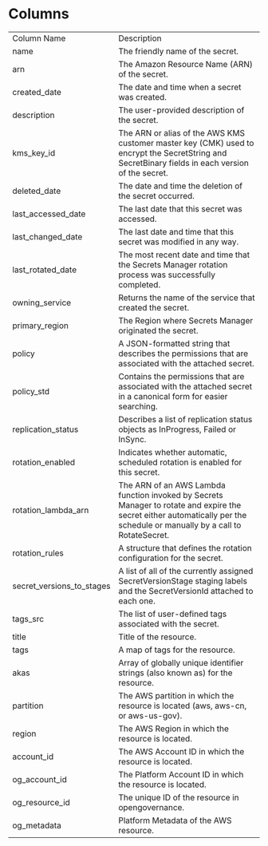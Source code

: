 # Columns  

<table>
	<tr><td>Column Name</td><td>Description</td></tr>
	<tr><td>name</td><td>The friendly name of the secret.</td></tr>
	<tr><td>arn</td><td>The Amazon Resource Name (ARN) of the secret.</td></tr>
	<tr><td>created_date</td><td>The date and time when a secret was created.</td></tr>
	<tr><td>description</td><td>The user-provided description of the secret.</td></tr>
	<tr><td>kms_key_id</td><td>The ARN or alias of the AWS KMS customer master key (CMK) used to encrypt the SecretString and SecretBinary fields in each version of the secret.</td></tr>
	<tr><td>deleted_date</td><td>The date and time the deletion of the secret occurred.</td></tr>
	<tr><td>last_accessed_date</td><td>The last date that this secret was accessed.</td></tr>
	<tr><td>last_changed_date</td><td>The last date and time that this secret was modified in any way.</td></tr>
	<tr><td>last_rotated_date</td><td>The most recent date and time that the Secrets Manager rotation process was successfully completed.</td></tr>
	<tr><td>owning_service</td><td>Returns the name of the service that created the secret.</td></tr>
	<tr><td>primary_region</td><td>The Region where Secrets Manager originated the secret.</td></tr>
	<tr><td>policy</td><td>A JSON-formatted string that describes the permissions that are associated with the attached secret.</td></tr>
	<tr><td>policy_std</td><td>Contains the permissions that are associated with the attached secret in a canonical form for easier searching.</td></tr>
	<tr><td>replication_status</td><td>Describes a list of replication status objects as InProgress, Failed or InSync.</td></tr>
	<tr><td>rotation_enabled</td><td>Indicates whether automatic, scheduled rotation is enabled for this secret.</td></tr>
	<tr><td>rotation_lambda_arn</td><td>The ARN of an AWS Lambda function invoked by Secrets Manager to rotate and expire the secret either automatically per the schedule or manually by a call to RotateSecret.</td></tr>
	<tr><td>rotation_rules</td><td>A structure that defines the rotation configuration for the secret.</td></tr>
	<tr><td>secret_versions_to_stages</td><td>A list of all of the currently assigned SecretVersionStage staging labels and the SecretVersionId attached to each one.</td></tr>
	<tr><td>tags_src</td><td>The list of user-defined tags associated with the secret.</td></tr>
	<tr><td>title</td><td>Title of the resource.</td></tr>
	<tr><td>tags</td><td>A map of tags for the resource.</td></tr>
	<tr><td>akas</td><td>Array of globally unique identifier strings (also known as) for the resource.</td></tr>
	<tr><td>partition</td><td>The AWS partition in which the resource is located (aws, aws-cn, or aws-us-gov).</td></tr>
	<tr><td>region</td><td>The AWS Region in which the resource is located.</td></tr>
	<tr><td>account_id</td><td>The AWS Account ID in which the resource is located.</td></tr>
	<tr><td>og_account_id</td><td>The Platform Account ID in which the resource is located.</td></tr>
	<tr><td>og_resource_id</td><td>The unique ID of the resource in opengovernance.</td></tr>
	<tr><td>og_metadata</td><td>Platform Metadata of the AWS resource.</td></tr>
</table>